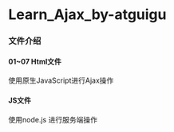 # Learn_Ajax_by-atguigu

### 文件介绍

#### 01~07 Html文件 

使用原生JavaScript进行Ajax操作

#### JS文件

使用node.js 进行服务端操作

